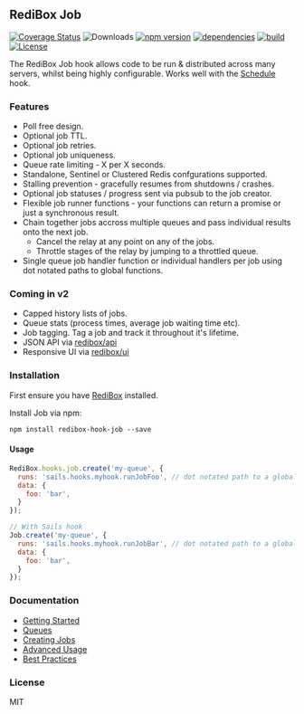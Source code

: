 ## RediBox Job

[![Coverage Status](https://coveralls.io/repos/github/redibox/job/badge.svg?branch=master)](https://coveralls.io/github/redibox/job?branch=master)
![Downloads](https://img.shields.io/npm/dt/redibox-hook-job.svg)
[![npm version](https://img.shields.io/npm/v/redibox-hook-job.svg)](https://www.npmjs.com/package/redibox-hook-job)
[![dependencies](https://img.shields.io/david/redibox/job.svg)](https://david-dm.org/redibox/job)
[![build](https://travis-ci.org/redibox/job.svg)](https://travis-ci.org/redibox/job)
[![License](https://img.shields.io/npm/l/redibox-hook-job.svg)](/LICENSE)

The RediBox Job hook allows code to be run & distributed across many servers, whilst being highly configurable. Works well with the [Schedule](https://github.com/redibox/schedule) hook.

### Features
 - Poll free design.
 - Optional job TTL.
 - Optional job retries.
 - Optional job uniqueness.
 - Queue rate limiting - X per X seconds.
 - Standalone, Sentinel or Clustered Redis confgurations supported.
 - Stalling prevention - gracefully resumes from shutdowns / crashes.
 - Optional job statuses / progress sent via pubsub to the job creator.
 - Flexible job runner functions - your functions can return a promise or just a synchronous result.
 - Chain together jobs accross multiple queues and pass individual results onto the next job.
   - Cancel the relay at any point on any of the jobs.
   - Throttle stages of the relay by jumping to a throttled queue.
 - Single queue job handler function or individual handlers per job using dot notated paths to global functions. 
 
  
### Coming in v2
 - Capped history lists of jobs.
 - Queue stats (process times, average job waiting time etc).
 - Job tagging. Tag a job and track it throughout it's lifetime.
 - JSON API via [redibox/api](https://github.com/redibox/api)
 - Responsive UI via [redibox/ui](https://github.com/redibox/ui)



### Installation

First ensure you have [RediBox](https://github.com/redibox/core) installed.

Install Job via npm: 

`npm install redibox-hook-job --save`

#### Usage

```javascript
RediBox.hooks.job.create('my-queue', {
  runs: 'sails.hooks.myhook.runJobFoo', // dot notated path to a globally accessible function
  data: {
    foo: 'bar',
  }
});

// With Sails hook
Job.create('my-queue', {
  runs: 'sails.hooks.myhook.runJobBar', // dot notated path to a globally accessible function
  data: {
    foo: 'bar',
  }
});
```

### Documentation

- [Getting Started](https://github.com/redibox/job/blob/master/docs/getting-started.md)
- [Queues](https://github.com/redibox/job/blob/master/docs/queues.md)
- [Creating Jobs](https://github.com/redibox/job/blob/master/docs/creating-jobs.md)
- [Advanced Usage](https://github.com/redibox/job/blob/master/docs/advanced-usage.md)
- [Best Practices](https://github.com/redibox/job/blob/master/docs/best-practices.md)

### License

MIT
